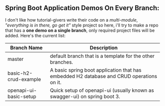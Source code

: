 ## Spring Boot Application Demos On Every Branch:

I don't like how tutorial-givers write their code on a _multi-module_, _"everything is in there, go get it"_ style
project so here, i'll try to make a repo that has a **one demo on a single branch**, only required project files will be
added. Here's the current list:

| Branch Name            | Description                                                                              | 
|------------------------|------------------------------------------------------------------------------------------|
| master                 | default branch that is a template for the other branches.                                |
| basic-h2-crud-example  | A basic spring boot application that has embedded H2 database and CRUD operations on it. |
| openapi-ui-basic-setup | Quick setup of openapi-ui (usually known as swagger-ui) on spring boot 3.                |
